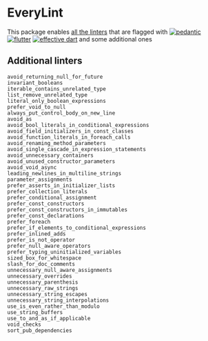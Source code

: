 # EveryLint



This package enables [all the linters][0] that are flagged with 
[![pedantic](https://dart-lang.github.io/linter/lints/style-pedantic.svg)](https://github.com/dart-lang/pedantic/#enabled-lints)
[![flutter](https://dart-lang.github.io/linter/lints/style-flutter.svg)](https://github.com/flutter/flutter/blob/master/packages/flutter/lib/analysis_options_user.yaml)
[![effective dart](https://dart-lang.github.io/linter/lints/style-effective_dart.svg)](https://github.com/tenhobi/effective_dart) and some additional ones

[0]: https://dart-lang.github.io/linter/lints/

## Additional linters

```
avoid_returning_null_for_future
invariant_booleans
iterable_contains_unrelated_type
list_remove_unrelated_type
literal_only_boolean_expressions
prefer_void_to_null
always_put_control_body_on_new_line
avoid_as
avoid_bool_literals_in_conditional_expressions
avoid_field_initializers_in_const_classes
avoid_function_literals_in_foreach_calls
avoid_renaming_method_parameters
avoid_single_cascade_in_expression_statements
avoid_unnecessary_containers
avoid_unused_constructor_parameters
avoid_void_async
leading_newlines_in_multiline_strings
parameter_assignments
prefer_asserts_in_initializer_lists
prefer_collection_literals
prefer_conditional_assignment
prefer_const_constructors
prefer_const_constructors_in_immutables
prefer_const_declarations
prefer_foreach
prefer_if_elements_to_conditional_expressions
prefer_inlined_adds
prefer_is_not_operator
prefer_null_aware_operators
prefer_typing_uninitialized_variables
sized_box_for_whitespace
slash_for_doc_comments
unnecessary_null_aware_assignments
unnecessary_overrides
unnecessary_parenthesis
unnecessary_raw_strings
unnecessary_string_escapes
unnecessary_string_interpolations
use_is_even_rather_than_modulo
use_string_buffers
use_to_and_as_if_applicable
void_checks
sort_pub_dependencies

```